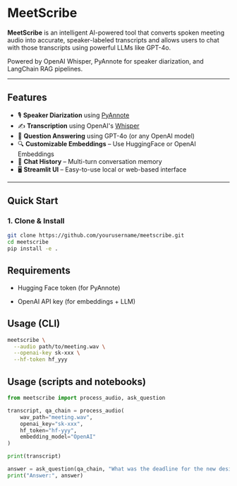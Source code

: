 # MeetScribe

**MeetScribe** is an intelligent AI-powered tool that converts spoken meeting audio into accurate, speaker-labeled transcripts and allows users to chat with those transcripts using powerful LLMs like GPT-4o.

Powered by OpenAI Whisper, PyAnnote for speaker diarization, and LangChain RAG pipelines.

---

## Features

- 🎙️ **Speaker Diarization** using [PyAnnote](https://github.com/pyannote/pyannote-audio)
- ✍️ **Transcription** using OpenAI's [Whisper](https://github.com/openai/whisper)
- 🧠 **Question Answering** using GPT-4o (or any OpenAI model)
- 🔍 **Customizable Embeddings** – Use HuggingFace or OpenAI Embeddings
- 📜 **Chat History** – Multi-turn conversation memory
- 🖥️ **Streamlit UI** – Easy-to-use local or web-based interface

---

## Quick Start

### 1. Clone & Install

```bash
git clone https://github.com/yourusername/meetscribe.git
cd meetscribe
pip install -e .
```
## Requirements
- Hugging Face token (for PyAnnote)

- OpenAI API key (for embeddings + LLM)

## Usage (CLI)

```bash
meetscribe \
  --audio path/to/meeting.wav \
  --openai-key sk-xxx \
  --hf-token hf_yyy
```

## Usage (scripts and notebooks)
```python
from meetscribe import process_audio, ask_question

transcript, qa_chain = process_audio(
    wav_path="meeting.wav",
    openai_key="sk-xxx",
    hf_token="hf-yyy",
    embedding_model="OpenAI"
)

print(transcript)

answer = ask_question(qa_chain, "What was the deadline for the new design?")
print("Answer:", answer)
```


